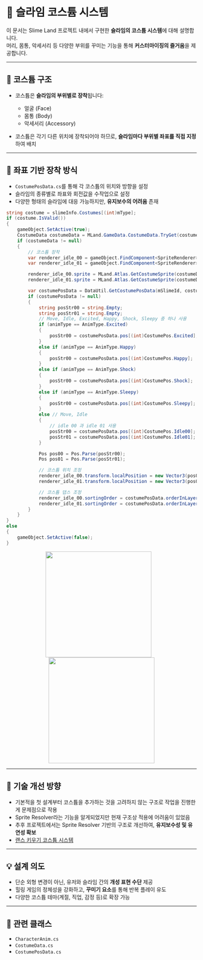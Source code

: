 # 👗 슬라임 코스튬 시스템

이 문서는 Slime Land 프로젝트 내에서 구현한 **슬라임의 코스튬 시스템**에 대해 설명합니다.  
머리, 몸통, 악세서리 등 다양한 부위를 꾸미는 기능을 통해 **커스터마이징의 즐거움**을 제공합니다.

---

## 🧩 코스튬 구조

- 코스튬은 **슬라임의 부위별로 장착**됩니다:
  - 얼굴 (Face)
  - 몸통 (Body)
  - 악세서리 (Accessory)

- 코스튬은 각기 다른 위치에 장착되어야 하므로,
  **슬라임마다 부위별 좌표를 직접 지정**하여 배치

---

## 🔧 좌표 기반 장착 방식

- `CostumePosData.cs`를 통해 각 코스튬의 위치와 방향을 설정
- 슬라임의 종류별로 좌표와 회전값을 수작업으로 설정
- 다양한 형태의 슬라임에 대응 가능하지만, **유지보수의 어려움** 존재

```csharp
string costume = slimeInfo.Costumes[(int)mType];
if (costume.IsValid())
{
    gameObject.SetActive(true);
    CostumeData costumeData = MLand.GameData.CostumeData.TryGet(costume);
    if (costumeData != null)
    {
        // 코스튬 장착
        var renderer_idle_00 = gameObject.FindComponent<SpriteRenderer>($"{mType}_Idle_00");
        var renderer_idle_01 = gameObject.FindComponent<SpriteRenderer>($"{mType}_Idle_01");

        renderer_idle_00.sprite = MLand.Atlas.GetCostumeSprite(costumeData.spriteImg);
        renderer_idle_01.sprite = MLand.Atlas.GetCostumeSprite(costumeData.spriteImg2);

        var costumePosData = DataUtil.GetCostumePosData(mSlimeId, costume);
        if (costumePosData != null)
        {
            string posStr00 = string.Empty;
            string posStr01 = string.Empty;
            // Move, Idle, Excited, Happy, Shock, Sleepy 중 하나 사용
            if (animType == AnimType.Excited)
            {
                posStr00 = costumePosData.pos[(int)CostumePos.Excited];
            }
            else if (animType == AnimType.Happy)
            {
                posStr00 = costumePosData.pos[(int)CostumePos.Happy];
            }
            else if (animType == AnimType.Shock)
            {
                posStr00 = costumePosData.pos[(int)CostumePos.Shock];
            }
            else if (animType == AnimType.Sleepy)
            {
                posStr00 = costumePosData.pos[(int)CostumePos.Sleepy];
            }
            else // Move, Idle
            {
                // idle 00 과 idle 01 사용
                posStr00 = costumePosData.pos[(int)CostumePos.Idle00];
                posStr01 = costumePosData.pos[(int)CostumePos.Idle01];
            }

            Pos pos00 = Pos.Parse(posStr00);
            Pos pos01 = Pos.Parse(posStr01);

            // 코스튬 위치 조정
            renderer_idle_00.transform.localPosition = new Vector3(pos00.X, pos00.Y);
            renderer_idle_01.transform.localPosition = new Vector3(pos01.X, pos01.Y);

            // 코스튬 댑스 조정
            renderer_idle_00.sortingOrder = costumePosData.orderInLayer;
            renderer_idle_01.sortingOrder = costumePosData.orderInLayer;
        }
    }
}
else
{
    gameObject.SetActive(false);
}
```

<p align="center">
  <img src="https://github.com/user-attachments/assets/60ed4b74-f8f8-45da-8ca6-e3cab539d849" width="280" style="margin-right: 16px;" />
  <img src="https://github.com/user-attachments/assets/3074f5a7-7428-4ebe-b0aa-7f17c750e34d" width="280"/>
</p>

---

## 🧠 기술 개선 방향

- 기본적을 첫 설계부터 코스튬을 추가하는 것을 고려하지 않는 구조로 작업을 진행한게 문제점으로 작용
- Sprite Resolver라는 기능을 알게되었지만 현재 구조상 적용에 어려움이 있었음
- 추후 프로젝트에서는 Sprite Resolver 기반의 구조로 개선하여, **유지보수성 및 유연성 확보**
- [랜스 키우기 코스튬 시스템](./Docs/CostumeSystem.md)

---

## 💡 설계 의도

- 단순 외형 변경이 아닌, 유저와 슬라임 간의 **개성 표현 수단** 제공
- 힐링 게임의 정체성을 강화하고, **꾸미기 요소**를 통해 반복 플레이 유도
- 다양한 코스튬 테마(계절, 직업, 감정 등)로 확장 가능

---

## 📁 관련 클래스

- `CharacterAnim.cs`  
- `CostumeData.cs`
- `CostumePosData.cs`
